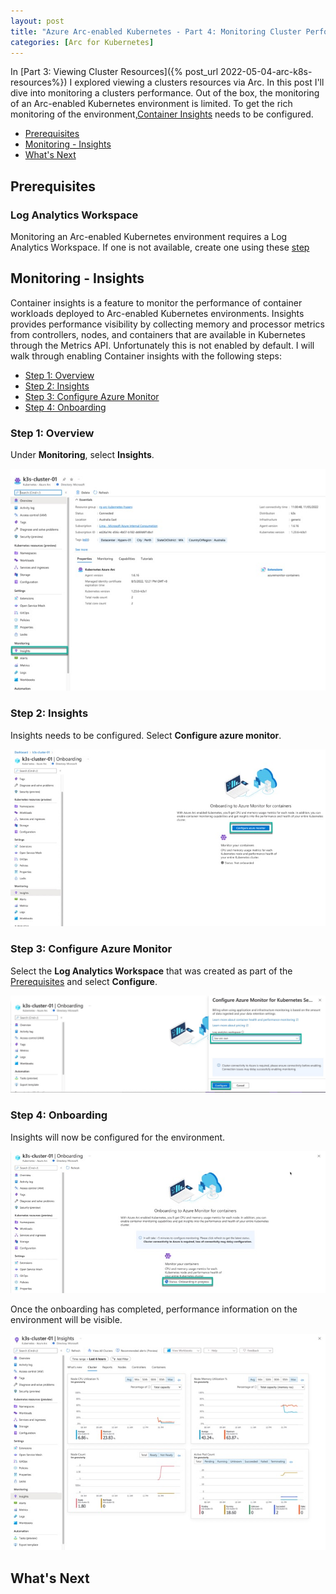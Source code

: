 ```yaml
---
layout: post
title: "Azure Arc-enabled Kubernetes - Part 4: Monitoring Cluster Performance"
categories: [Arc for Kubernetes]
---
```

In [Part 3: Viewing Cluster Resources]({% post_url 2022-05-04-arc-k8s-resources%}) I explored viewing a clusters resources via Arc. In this post I'll dive into monitoring a clusters performance. Out of the box, the monitoring of an Arc-enabled Kubernetes environment is limited. To get the rich monitoring of the environment,[Container Insights](https://docs.microsoft.com/en-us/azure/azure-monitor/containers/container-insights-overview) needs to be configured.
- [Prerequisites](#prerequisites)
- [Monitoring - Insights ](#monitoring---insights)
- [What's Next](#whats-next)

## Prerequisites 

### Log Analytics Workspace

Monitoring an Arc-enabled Kubernetes environment requires a Log Analytics Workspace. If one is not available, create one using these [step](https://docs.microsoft.com/en-us/azure/azure-monitor/logs/quick-create-workspace)

## Monitoring - Insights 

Container insights is a feature to monitor the performance of container workloads deployed to Arc-enabled Kubernetes environments. Insights provides performance visibility by collecting memory and processor metrics from controllers, nodes, and containers that are available in Kubernetes through the Metrics API. Unfortunately this is not enabled by default. I will walk through enabling Container insights with the following steps:
- [Step 1: Overview](#step-1-overview)
- [Step 2: Insights](#step-2-insights)
- [Step 3: Configure Azure Monitor](#step-3-configure-azure-monitor)
- [Step 4: Onboarding](#step-4-onboarding)

### Step 1: Overview

Under **Monitoring**, select **Insights**.

![](/docs/assets/images/2022-05-06-arc-k8s-monitoring/arc-k8s-monitoring-overview.jpg)

### Step 2: Insights

Insights needs to be configured. Select **Configure azure monitor**.

![](/docs/assets/images/2022-05-06-arc-k8s-monitoring/arc-k8s-monitoring-configuration.jpg)

### Step 3: Configure Azure Monitor

Select the **Log Analytics Workspace** that was created as part of the [Prerequisites](#prerequisites) and select **Configure**.

![](/docs/assets/images/2022-05-06-arc-k8s-monitoring/arc-k8s-monitoring-law.jpg)

### Step 4: Onboarding

Insights will now be configured for the environment.

![](/docs/assets/images/2022-05-06-arc-k8s-monitoring/arc-k8s-monitoring-onboarding.jpg)

Once the onboarding has completed, performance information on the environment will be visible. 

![](/docs/assets/images/2022-05-06-arc-k8s-monitoring/arc-k8s-monitoring-insights-reporting.jpg)

## What's Next